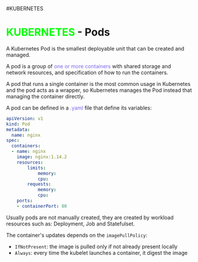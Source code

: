 #KUBERNETES 

# <span style="color:lime;">KUBERNETES</span> - Pods 

A Kubernetes Pod is the smallest deployable unit that can be created and managed. 

A pod is a group of <span style="color:MediumSlateBlue;">one or more containers</span> with shared storage and network resources, and specification of how to run the containers. 

A pod that runs a single container is the most common usage in Kubernetes and the pod acts as a wrapper, so Kubernetes manages the Pod instead that managing the container directly. 

A pod can be defined in a <span style="color:MediumSlateBlue;">.yaml</span> file that define its variables: 

```yaml
apiVersion: v1
kind: Pod
metadata:
  name: nginx
spec:
  containers:
  - name: nginx
    image: nginx:1.14.2
    resources: 
	    limits: 
		    memory: 
		    cpu: 
	    requests: 
		    memory: 
		    cpu: 
    ports:
    - containerPort: 80
```


Usually pods are not manually created, they are created by workload resources such as: Deployment, Job and Statefulset. 


The container's updates depends on the `imagePullPolicy`: 

* `IfNotPresent`: the image is pulled only if not already present locally
* `Always`: every time the kubelet launches a container, it digest the image
